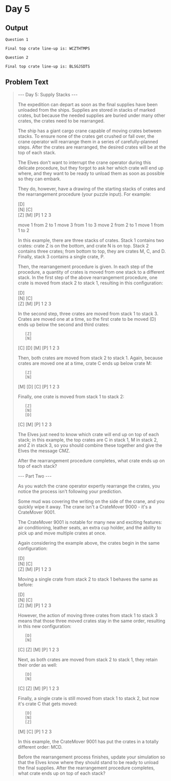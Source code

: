 # Day 5

## Output

```
Question 1

Final top crate line-up is: WCZTHTMPS

Question 2

Final top crate line-up is: BLSGJSDTS

```

## Problem Text
>--- Day 5: Supply Stacks ---
>
>The expedition can depart as soon as the final supplies have been unloaded from the ships. Supplies are stored in stacks of marked crates, but because the needed supplies are buried under many other crates, the crates need to be rearranged.
>
>The ship has a giant cargo crane capable of moving crates between stacks. To ensure none of the crates get crushed or fall over, the crane operator will rearrange them in a series of carefully-planned steps. After the crates are rearranged, the desired crates will be at the top of each stack.
>
>The Elves don't want to interrupt the crane operator during this delicate procedure, but they forgot to ask her which crate will end up where, and they want to be ready to unload them as soon as possible so they can embark.
>
>They do, however, have a drawing of the starting stacks of crates and the rearrangement procedure (your puzzle input). For example:
>
>    [D]    
>[N] [C]    
>[Z] [M] [P]
> 1   2   3 
>
>move 1 from 2 to 1
>move 3 from 1 to 3
>move 2 from 2 to 1
>move 1 from 1 to 2
>
>In this example, there are three stacks of crates. Stack 1 contains two crates: crate Z is on the bottom, and crate N is on top. Stack 2 contains three crates; from bottom to top, they are crates M, C, and D. Finally, stack 3 contains a single crate, P.
>
>Then, the rearrangement procedure is given. In each step of the procedure, a quantity of crates is moved from one stack to a different stack. In the first step of the above rearrangement procedure, one crate is moved from stack 2 to stack 1, resulting in this configuration:
>
>[D]        
>[N] [C]    
>[Z] [M] [P]
> 1   2   3 
>
>In the second step, three crates are moved from stack 1 to stack 3. Crates are moved one at a time, so the first crate to be moved (D) ends up below the second and third crates:
>
>        [Z]
>        [N]
>    [C] [D]
>    [M] [P]
> 1   2   3
>
>Then, both crates are moved from stack 2 to stack 1. Again, because crates are moved one at a time, crate C ends up below crate M:
>
>        [Z]
>        [N]
>[M]     [D]
>[C]     [P]
> 1   2   3
>
>Finally, one crate is moved from stack 1 to stack 2:
>
>        [Z]
>        [N]
>        [D]
>[C] [M] [P]
> 1   2   3
>
>The Elves just need to know which crate will end up on top of each stack; in this example, the top crates are C in stack 1, M in stack 2, and Z in stack 3, so you should combine these together and give the Elves the message CMZ.
>
>After the rearrangement procedure completes, what crate ends up on top of each stack?
>
>--- Part Two ---
>
>As you watch the crane operator expertly rearrange the crates, you notice the process isn't following your prediction.
>
>Some mud was covering the writing on the side of the crane, and you quickly wipe it away. The crane isn't a CrateMover 9000 - it's a CrateMover 9001.
>
>The CrateMover 9001 is notable for many new and exciting features: air conditioning, leather seats, an extra cup holder, and the ability to pick up and move multiple crates at once.
>
>Again considering the example above, the crates begin in the same configuration:
>
>    [D]    
>[N] [C]    
>[Z] [M] [P]
> 1   2   3 
>
>Moving a single crate from stack 2 to stack 1 behaves the same as before:
>
>[D]        
>[N] [C]    
>[Z] [M] [P]
> 1   2   3 
>
>However, the action of moving three crates from stack 1 to stack 3 means that those three moved crates stay in the same order, resulting in this new configuration:
>
>        [D]
>        [N]
>    [C] [Z]
>    [M] [P]
> 1   2   3
>
>Next, as both crates are moved from stack 2 to stack 1, they retain their order as well:
>
>        [D]
>        [N]
>[C]     [Z]
>[M]     [P]
> 1   2   3
>
>Finally, a single crate is still moved from stack 1 to stack 2, but now it's crate C that gets moved:
>
>        [D]
>        [N]
>        [Z]
>[M] [C] [P]
> 1   2   3
>
>In this example, the CrateMover 9001 has put the crates in a totally different order: MCD.
>
>Before the rearrangement process finishes, update your simulation so that the Elves know where they should stand to be ready to unload the final supplies. After the rearrangement procedure completes, what crate ends up on top of each stack?
